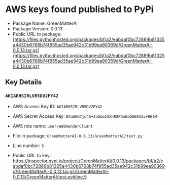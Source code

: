 # AWS keys found published to PyPi

* Package Name: GreenMatterAI
* Package Version: 0.0.13
* Public URL to package: [https://files.pythonhosted.org/packages/bf/a2/eabdaf0bc72889b81325a4430b6768b74f955ad35ae942c31b99ea90369d/GreenMatterAI-0.0.13.tar.gz](https://files.pythonhosted.org/packages/bf/a2/eabdaf0bc72889b81325a4430b6768b74f955ad35ae942c31b99ea90369d/GreenMatterAI-0.0.13.tar.gz)

## Key Details

### `AKIARHSIRLVR5DV2PY42`

* AWS Access Key ID: `AKIARHSIRLVR5DV2PY42`
* AWS Secret Access Key: `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` 
* AWS role name: `user/WebRenderClient`
* File in package: `GreenMatterAI-0.0.13/GreenMatterAI/test.py`
* Line number: `5`

* Public URL to key: https://inspector.pypi.io/project/GreenMatterAI/0.0.13/packages/bf/a2/eabdaf0bc72889b81325a4430b6768b74f955ad35ae942c31b99ea90369d/GreenMatterAI-0.0.13.tar.gz/GreenMatterAI-0.0.13/GreenMatterAI/test.py#line.5


